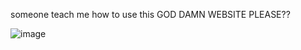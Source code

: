 someone teach me how to use this GOD DAMN WEBSITE PLEASE??

![image](https://github.com/user-attachments/assets/e0cb1738-c2a9-40b0-a970-327e736f87e5)

